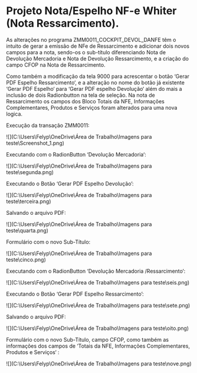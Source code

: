 # Projeto Nota/Espelho NF-e Whiter (Nota Ressarcimento).



As alterações no programa ZMM0011_COCKPIT_DEVOL_DANFE têm o intuito de gerar a emissão de NFe de Ressarcimento e adicionar dois novos campos para a nota, sendo-os o sub-título diferenciando Nota de Devolução Mercadoria e Nota de Devolução Ressarcimento, e a criação do campo CFOP na Nota de Ressarcimento. 

Como também a modificação da tela 9000 para acrescentar o botão ‘Gerar PDF Espelho Ressarcimento‘, e a alteração no nome do botão já existente ‘Gerar PDF Espelho‘ para ‘Gerar PDF espelho Devolução‘ além do mais a inclusão de dois Radionbutton na tela de seleção. Na nota de Ressarcimento os campos dos Bloco Totais da NFE,  Informações Complementares, Produtos e Serviços foram alterados para uma nova logica. 

Execução da transação ZMM0011:

![](C:\Users\Felyp\OneDrive\Área de Trabalho\Imagens para teste\Screenshot_1.png)

Executando com o RadionButton ‘Devolução Mercadoria‘: 

![](C:\Users\Felyp\OneDrive\Área de Trabalho\Imagens para teste\segunda.png)

Executando o Botão ‘Gerar PDF Espelho Devolução’:

![](C:\Users\Felyp\OneDrive\Área de Trabalho\Imagens para teste\terceira.png)

Salvando o arquivo PDF:

![](C:\Users\Felyp\OneDrive\Área de Trabalho\Imagens para teste\quarta.png)

Formulário com o novo Sub-Título:

![](C:\Users\Felyp\OneDrive\Área de Trabalho\Imagens para teste\cinco.png)

Executando com o RadionButton ‘Devolução Mercadoria /Ressarcimento‘: 

![](C:\Users\Felyp\OneDrive\Área de Trabalho\Imagens para teste\seis.png)

Executando o Botão ‘Gerar PDF Espelho Ressarcimento’:

![](C:\Users\Felyp\OneDrive\Área de Trabalho\Imagens para teste\sete.png)

Salvando o arquivo PDF:

![](C:\Users\Felyp\OneDrive\Área de Trabalho\Imagens para teste\oito.png)

Formulário com o novo Sub-Título, campo CFOP, como também as informações dos campos de ‘Totais da NFE,  Informações Complementares, Produtos e Serviços‘ :

![](C:\Users\Felyp\OneDrive\Área de Trabalho\Imagens para teste\nove.png)